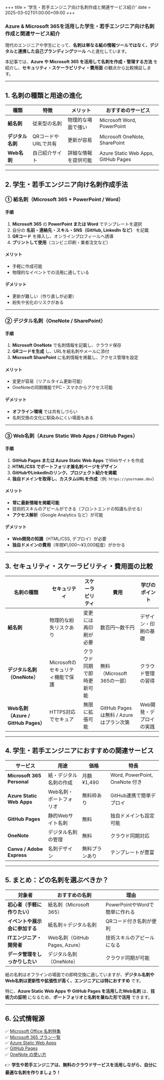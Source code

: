 +++
title = '学生・若手エンジニア向け名刺作成と関連サービス紹介'
date = 2025-03-02T01:00:00+09:00
+++

### **Azure & Microsoft 365を活用した学生・若手エンジニア向け名刺作成と関連サービス紹介**  

現代のエンジニアや学生にとって、**名刺は単なる紙の情報ツールではなく、デジタルと連携した自己ブランディングツール** へと進化しています。

本記事では、**Azure や Microsoft 365 を活用して名刺を作成・管理する方法** を紹介し、**セキュリティ・スケーラビリティ・費用面** の観点から比較検証します。  

---

## **1. 名刺の種類と用途の進化**
| **種類** | **特徴** | **メリット** | **おすすめのサービス** |  
|---------|--------|-------------|----------------|  
| **紙名刺** | 従来型の名刺 | 物理的な場面で強い | Microsoft Word, PowerPoint |  
| **デジタル名刺** | QRコードやURLで共有 | 更新が容易 | Microsoft OneNote, SharePoint |  
| **Web名刺** | 自己紹介サイト | 詳細な情報を提供可能 | Azure Static Web Apps, GitHub Pages |  

---

## **2. 学生・若手エンジニア向け名刺作成手法**
### **① 紙名刺（Microsoft 365 + PowerPoint / Word）**
#### **手順**
1. **Microsoft 365** の **PowerPoint または Word** でテンプレートを選択  
2. 自分の **名前・連絡先・スキル・SNS（GitHub, LinkedIn など）** を記載  
3. **QRコード** を挿入し、オンラインプロフィールへ誘導  
4. **プリントして使用**（コンビニ印刷・業者注文など）  

#### **メリット**
- 手軽に作成可能  
- 物理的なイベントでの活用に適している  

#### **デメリット**
- 更新が難しい（作り直しが必要）  
- 紛失や劣化のリスクがある  

---

### **② デジタル名刺（OneNote / SharePoint）**
#### **手順**
1. **Microsoft OneNote** で名刺情報を記載し、クラウド保存  
2. **QRコードを生成** し、URLを紙名刺やメールに添付  
3. **Microsoft SharePoint** に名刺情報を掲載し、アクセス管理を設定  

#### **メリット**
- 変更が容易（リアルタイム更新可能）  
- OneNoteの同期機能でPC・スマホからアクセス可能  

#### **デメリット**
- **オフライン環境** では共有しづらい  
- 名刺交換の文化に馴染みにくい場面もある  

---

### **③ Web名刺（Azure Static Web Apps / GitHub Pages）**
#### **手順**
1. **GitHub Pages または Azure Static Web Apps** でWebサイトを作成  
2. **HTML/CSS でポートフォリオ兼名刺ページをデザイン**  
3. **GitHubやLinkedInのリンク、プロジェクト紹介を掲載**  
4. **独自ドメインを取得し、カスタムURLを作成**（例: `https://yourname.dev`）  

#### **メリット**
- **常に最新情報を掲載可能**  
- 技術的スキルのアピールができる（フロントエンドの知識も示せる）  
- **アクセス解析**（Google Analytics など）が可能  

#### **デメリット**
- **Web開発の知識**（HTML/CSS, デプロイ）が必要  
- **独自ドメインの費用**（年間¥1,000〜¥3,000程度）がかかる  

---

## **3. セキュリティ・スケーラビリティ・費用面の比較**
| **名刺の種類** | **セキュリティ** | **スケーラビリティ** | **費用** | **学びのポイント** |  
|-------------|--------------|--------------|--------|----------------|  
| **紙名刺** | 物理的な紛失リスクあり | 変更には再印刷が必要 | 数百円〜数千円 | デザイン・印刷の基礎 |  
| **デジタル名刺（OneNote）** | Microsoftのセキュリティ機能で保護 | クラウド同期で即時更新可能 | 無料（Microsoft 365の一部） | クラウド管理の習得 |  
| **Web名刺（Azure / GitHub Pages）** | HTTPS対応でセキュア | 無限に拡張可能 | GitHub Pagesは無料 / Azureはプラン次第 | Web開発・デプロイの実践 |  

---

## **4. 学生・若手エンジニアにおすすめの関連サービス**
| **サービス** | **用途** | **価格** | **特長** |  
|------------|-------|------|------|  
| **Microsoft 365 Personal** | 紙・デジタル名刺の作成 | 月額¥1,490 | Word, PowerPoint, OneNote 付き |  
| **Azure Static Web Apps** | Web名刺・ポートフォリオ | 無料枠あり | GitHub連携で簡単デプロイ |  
| **GitHub Pages** | 静的Webサイト名刺 | 無料 | 独自ドメインも設定可能 |  
| **OneNote** | デジタル名刺の管理 | 無料 | クラウド同期対応 |  
| **Canva / Adobe Express** | 名刺デザイン | 無料プランあり | テンプレートが豊富 |  

---

## **5. まとめ：どの名刺を選ぶべきか？**
| **対象者** | **おすすめの名刺** | **理由** |  
|---------|-------------|------|  
| **初心者（手軽に作りたい）** | 紙名刺（Microsoft 365） | PowerPointやWordで簡単に作れる |  
| **イベントや展示会に参加する** | 紙名刺＋デジタル名刺 | QRコード付き名刺が便利 |  
| **ITエンジニア・開発者** | Web名刺（GitHub Pages, Azure） | 技術スキルのアピールになる |  
| **データ管理をしっかりしたい** | デジタル名刺（OneNote） | クラウド同期が可能 |  

紙の名刺はオフラインの場面での即時交換に適していますが、**デジタル名刺やWeb名刺は更新性や拡張性が高く、エンジニアには特におすすめ** です。

特に、**Azure Static Web Apps や GitHub Pages を活用したWeb名刺** は、**技術力の証明** になるため、**ポートフォリオと名刺を兼ねた形で活用** できます。  

---

## **6. 公式情報源**
✅ [Microsoft Office 名刺特集](https://www.microsoft.com/ja-jp/office/pipc/meishi)  
✅ [Microsoft 365 プラン一覧](https://www.microsoft.com/ja-jp/microsoft-365/buy/compare-all-microsoft-365-products)  
✅ [Azure Static Web Apps](https://learn.microsoft.com/ja-jp/azure/static-web-apps/)  
✅ [GitHub Pages](https://pages.github.com/)  
✅ [OneNote の使い方](https://support.microsoft.com/ja-jp/onenote)  

👉 **学生や若手エンジニアは、無料のクラウドサービスを活用しながら、自分に最適な名刺を作りましょう！**